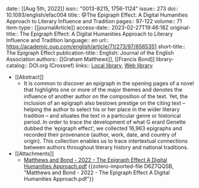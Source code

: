 date:: [[Aug 5th, 2022]]
issn:: "0013-8215, 1756-1124"
issue:: 273
doi:: 10.1093/english/efac004
title:: @The Epigraph Effect: A Digital Humanities Approach to Literary Influence and Tradition
pages:: 97-122
volume:: 71
item-type:: [[journalArticle]]
access-date:: 2023-02-27T19:46:18Z
original-title:: The Epigraph Effect: A Digital Humanities Approach to Literary Influence and Tradition
language:: en
url:: https://academic.oup.com/english/article/71/273/97/6565351
short-title:: The Epigraph Effect
publication-title:: English: Journal of the English Association
authors:: [[Graham Matthews]], [[Francis Bond]]
library-catalog:: DOI.org (Crossref)
links:: [Local library](zotero://select/groups/2386895/items/AZUUWWZL), [Web library](https://www.zotero.org/groups/2386895/items/AZUUWWZL)

- [[Abstract]]
	- It is common to discover an epigraph in the opening pages of a novel that highlights one or more of the major themes and denotes the inﬂuence of another author on the composition of the text. Yet, the inclusion of an epigraph also bestows prestige on the citing text – helping the author to select his or her place in the wider literary tradition – and situates the text in a particular genre or historical period. In order to trace the development of what G erard Genette dubbed the ‘epigraph effect’, we collected 16,963 epigraphs and recorded their provenance (author, work, date, and country of origin). This collection enables us to trace intertextual connections between authors throughout literary history and national traditions.
- [[Attachments]]
	- [Matthews and Bond - 2022 - The Epigraph Effect A Digital Humanities Approach.pdf](https://watermark.silverchair.com/efac004.pdf?token=AQECAHi208BE49Ooan9kkhW_Ercy7Dm3ZL_9Cf3qfKAc485ysgAAAwQwggMABgkqhkiG9w0BBwagggLxMIIC7QIBADCCAuYGCSqGSIb3DQEHATAeBglghkgBZQMEAS4wEQQMnxOxBU9nO5VwBNsXAgEQgIICt-VL1bwnoU9SR_jr44ilg9Ws1fUteoMUA_fhqVIwHe7AdsewhfprsljL9H2yXmsWxw8o1fEwryYTgWp2PqvSxxE__mkCuBE9tAAt35cFvTYFCjwleJU0s6s_OtwYhY6YTLoZAKPlfu9SweEReQNNDXphz_-k0Cwzf5woIzdBe4xB7scnRt2HBB6RD0GPjQfh1fHxe0ijwCr8uad6jQWDUQMUZTsbdY5cvTOw2s346pl9l7nsUfZRhIJ9kIqZVDPLYpO6Bv3XITNddz0ji-GuI_0Kh7_KIfhISYa94krFSXNYkyXwUt9noNbrrKnQ77cHuc-NT_F7xuv-ZDrxK6SHpDDdboe_VOVJ8p2_V5JJrhqgJ22Ah-HHeh5P8glEgoRHK5Re51saVplP5C8XZrUcOJD5x5Eq1_VnHL7mHSoFHbi-RcvrEwPAZ9a0FZdzVBiv0dzGbIaDiyh2qNoe8RUTRcAuPiFZzLm2vXD2C9nE4OmVA3dNSYYa7iD5cooKdhOYEAs2srVkF626Rmzz-vMH0p493cJoyuEaHSEtnmb_XfYNSdm3NE9ElDhDX9hlo_h-8wgeAD1dpfvxiH0bB-U497JYLh5OTRW8Jiv38JEgBkz8ZHFgKE89T-sbXf7WcUUWvIAPgOyZj25_Q_y6VN1p2spQ7G-WqxAkpPqBooNBoSyg_W-EToOTbEN-qHkRVafu4RODuPyAwLExG99TEgAWmCwzg1VBs-0KbyaBMVp0LwUVrspMrclTKRMzukbbRepUjH0m9tO0mabJ0BJHaZkw_bmvTVAOIALggdt9Kv_cLZuiSz2Z2Gh2DNQFdiT-LvZX3_CpJ0s20cDusG231uHtvCQ5YtSujUK-MrnaizQJjOzMvb0QpnmPRwQkifhoz9f6GjtrGSxtVH5hOl2RJXdZBuh7jRlkL2if) {{zotero-imported-file D6Z7QQSB, "Matthews and Bond - 2022 - The Epigraph Effect A Digital Humanities Approach.pdf"}}